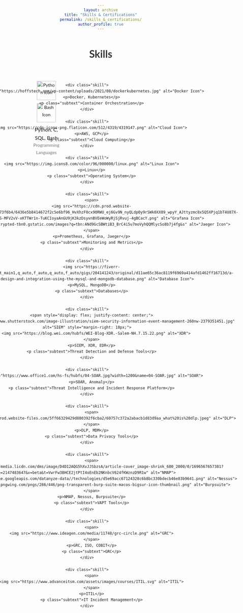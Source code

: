 ```yaml
---
layout: archive
title: "Skills & Certifications"
permalink: /skills_&_certifications/
author_profile: true
---
```


<html lang="en">
<head>
    <meta charset="UTF-8">
    <meta name="viewport" content="width=device-width, initial-scale=1.0">
    <style>
        body {
            font-family: 'Lato', Arial, sans-serif;
            line-height: 1.6;
            margin: 0 15px;
            text-align: center;
        }
        /* Only one heading visible */
        h1 {
            font-size: 32px;
            margin-bottom: 20px;
            color: #333;
        }
        .skills-section {
            display: grid;
            grid-template-columns: repeat(4, 1fr); /* Adjusted to 4 columns */
            gap: 40px; /* Increased gap to prevent congestion */
            padding: 30px; /* More padding to ensure a clean look */
            justify-items: center;
        }
        .skill {
            display: flex;
            flex-direction: column;
            align-items: center;
            padding: 10px;
            border-radius: 10px;
        }
        .skill img {
            width: 60px; /* Smaller icon size for balance */
            margin-bottom: 10px;
        }
        /* Larger specific icons */
        .skill img[alt="Docker Icon"],
        .skill img[alt="Database Icon"],
        .skill img[alt="SOAR"],
        .skill img[alt="DLP"] {
            width: 80px;
        }
        /* SIEM, XDR icon alignment */
        .skill img[alt="SIEM"],
        .skill img[alt="XDR"] {
            width: 60px;
            height: 60px;
        }
        /* Smaller icons for NMAP, Nessus, Burpsuite */
        .skill img[alt="NMAP"],
        .skill img[alt="Nessus"],
        .skill img[alt="Burpsuite"] {
            width: 50px;
        }
        p {
            text-align: center;
            margin: 0;
            font-size: 16px;
        }
        .subtext {
            font-size: 14px;
            color: #777;
        }
    </style>
</head>
<body>

<h1>Skills</h1>

<div class="skills-section">
    <div class="skill">
        <span>
        <img src="https://img.icons8.com/color/96/000000/python.png" alt="Python Icon">
        <img src="https://e7.pngegg.com/pngimages/93/966/png-clipart-shell-script-command-line-interface-unix-shell-bash-shell-commandline-interface-bird-thumbnail.png" alt="Bash Icon">
        </span>
        <p>Python, C, SQL, Bash</p>
        <p class="subtext">Programming Languages</p>
    </div>

    <div class="skill">
        <img src="https://hoffstech.com/wp-content/uploads/2021/08/dockerkubernetes.jpg" alt="Docker Icon">
        <p>Docker, Kubernetes</p>
        <p class="subtext">Container Orchestration</p>
    </div>

    <div class="skill">
        <img src="https://cdn-icons-png.flaticon.com/512/4319/4319147.png" alt="Cloud Icon">
        <p>AWS, GCP</p>
        <p class="subtext">Cloud Computing</p>
    </div>

    <div class="skill">
        <img src="https://img.icons8.com/color/96/000000/linux.png" alt="Linux Icon">
        <p>Linux</p>
        <p class="subtext">Operating System</p>
    </div>

    <div class="skill">
        <span>
        <img src="https://cdn.prod.website-files.com/61e1d8dcf4a5e16aab73f6b4/6436e5b8414672f2c5e6bf96_HvXhzF0cx90RWU_ej6Gv9N_nyQLdp0y9rSWk0XX89_wpyY_AJttyzmc8x5Q5XPjq1bT4U87X-2pZWbVfD8JsybS-MFV2vV-xKTTWr1n-TuKCIoyaAnGU9jK3kzDsyvnBVEeWoWyRjSjRvuj-4gBCacY.png" alt="Grafana Icon">
        <img src="https://encrypted-tbn0.gstatic.com/images?q=tbn:ANd9GcSBWtiB3_BrC4i5u7moVyhQQMlycSo8b7j4fg&s" alt="Jaeger Icon">
        </span>
        <p>Prometheus, Grafana, Jaeger</p>
        <p class="subtext">Monitoring and Metrics</p>
    </div>

    <div class="skill">
        <img src="https://fiverr-res.cloudinary.com/images/t_main1,q_auto,f_auto,q_auto,f_auto/gigs/204141243/original/d11ae65c36ac8119f6969a414afd1462ff16713d/a-database-design-and-integration-using-the-mysql-and-mongodb-database.png" alt="Database Icon">
        <p>MySQL, MongoDB</p>
        <p class="subtext">Databases</p>
    </div>

    <div class="skill">
        <span style="display: flex; justify-content: center;">
            <img src="https://www.shutterstock.com/image-illustration/siem-security-information-event-management-260nw-2379351451.jpg" alt="SIEM" style="margin-right: 10px;">
            <img src="https://blog.wei.com/hubfs/WEI-Blog-XDR.-Salem-NH.7.15.22.png" alt="XDR">
        </span>
        <p>SIEM, XDR, EDR</p>
        <p class="subtext">Threat Detection and Defense Tools</p>
    </div>

    <div class="skill">
        <img src="https://www.office1.com/hs-fs/hubfs/04-SOAR.jpg?width=1200&name=04-SOAR.jpg" alt="SOAR">
        <p>SOAR, Anomaly</p>
        <p class="subtext">Threat Intelligence and Incident Response Platform</p>
    </div>

    <div class="skill">
        <span>
        <img src="https://cdn.prod.website-files.com/5ff66329429d880392f6cba2/60757c372a2abacb1d83d9aa_what%20is%20dlp.jpeg" alt="DLP">
        </span>
        <p>DLP, MDM</p>
        <p class="subtext">Data Privacy Tools</p>
    </div>

    <div class="skill">
        <span>
        <img src="https://media.licdn.com/dms/image/D4D12AQG5hXvJJSbzsA/article-cover_image-shrink_600_2000/0/1696567657381?e=2147483647&v=beta&t=VwrFw3BHCE2jtPtI4oEnEb2NKnbcV624fKWznzD9R1w" alt="NMAP">
        <img src="https://storage.googleapis.com/datanyze-data//technologies/d5e69acc67124328c6b8bc330bdecb46e83b9641.png" alt="Nessus">
        <img src="https://w7.pngwing.com/pngs/286/446/png-transparent-burp-suite-macos-bigsur-icon-thumbnail.png" alt="Burpsuite">
        </span>
        <p>NMAP, Nessus, Burpsuite</p>
        <p class="subtext">VAPT Tools</p>
    </div>

    <div class="skill">
        <span>
        <img src="https://www.ideagen.com/media/11748/grc-circle.png" alt="GRC">
        </span>
        <p>GRC, ISO, COBIT</p>
        <p class="subtext">GRC</p>
    </div>

    <div class="skill">
        <span>
        <img src="https://www.advanceitsm.com/assets/images/courses/ITIL.svg" alt="ITIL">
        </span>
        <p>ITIL</p>
        <p class="subtext">IT Incident Management</p>
    </div>

</div>

</body>
</html>

